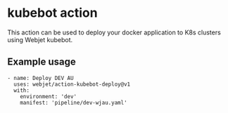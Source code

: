 # kubebot action

This action can be used to deploy your docker application to K8s clusters using Webjet kubebot.

## Example usage

```
- name: Deploy DEV AU
  uses: webjet/action-kubebot-deploy@v1
  with:
    environment: 'dev'
    manifest: 'pipeline/dev-wjau.yaml'

```